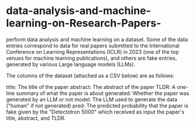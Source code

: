 # data-analysis-and-machine-learning-on-Research-Papers-

perform data analysis and machine learning on a dataset. Some of the data entries correspond to data for real papers submitted to the International Conference on Learning Representations (ICLR) in 2023 (one of the top venues for machine learning publications), and others are fake entries, generated by various Large language models (LLMs).

The columns of the dataset (attached as a CSV below) are as follows:

title: The title of the paper
abstract: The abstract of the paper
TLDR: A one-line summary of what the paper is about
generated: Whether the paper was generated by an LLM or not
model: The LLM used to generate the data ("human" if not generated)
pred: The predicted probability that the paper is fake given by the "Detectotron 5000" which received as input the paper's title, abstract, and TLDR.

